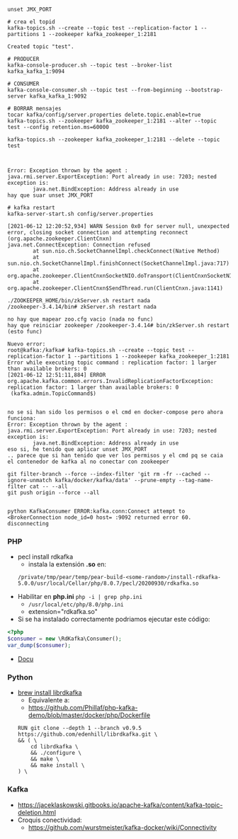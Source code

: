 ```
unset JMX_PORT

# crea el topid
kafka-topics.sh --create --topic test --replication-factor 1 --partitions 1 --zookeeper kafka_zookeeper_1:2181

Created topic "test".

# PRODUCER
kafka-console-producer.sh --topic test --broker-list kafka_kafka_1:9094

# CONSUMER
kafka-console-consumer.sh --topic test --from-beginning --bootstrap-server kafka_kafka_1:9092

# BORRAR mensajes
tocar kafka/config/server.properties delete.topic.enable=true
kafka-topics.sh --zookeeper kafka_zookeeper_1:2181 --alter --topic test --config retention.ms=60000

kafka-topics.sh --zookeeper kafka_zookeeper_1:2181 --delete --topic test



Error: Exception thrown by the agent : java.rmi.server.ExportException: Port already in use: 7203; nested exception is: 
        java.net.BindException: Address already in use
hay que suar unset JMX_PORT

# kafka restart
kafka-server-start.sh config/server.properties

[2021-06-12 12:20:52,934] WARN Session 0x0 for server null, unexpected error, closing socket connection and attempting reconnect (org.apache.zookeeper.ClientCnxn)
java.net.ConnectException: Connection refused
        at sun.nio.ch.SocketChannelImpl.checkConnect(Native Method)
        at sun.nio.ch.SocketChannelImpl.finishConnect(SocketChannelImpl.java:717)
        at org.apache.zookeeper.ClientCnxnSocketNIO.doTransport(ClientCnxnSocketNIO.java:361)
        at org.apache.zookeeper.ClientCnxn$SendThread.run(ClientCnxn.java:1141)

./ZOOKEEPER_HOME/bin/zkServer.sh restart nada
/zookeeper-3.4.14/bin# zkServer.sh restart nada

no hay que mapear zoo.cfg vacio (nada no func)
hay que reiniciar zookeeper /zookeeper-3.4.14# bin/zkServer.sh restart (esto func)

Nuevo error:
root@kafka:/kafka# kafka-topics.sh --create --topic test --replication-factor 1 --partitions 1 --zookeeper kafka_zookeeper_1:2181
Error while executing topic command : replication factor: 1 larger than available brokers: 0
[2021-06-12 12:51:11,884] ERROR org.apache.kafka.common.errors.InvalidReplicationFactorException: replication factor: 1 larger than available brokers: 0
 (kafka.admin.TopicCommand$)


no se si han sido los permisos o el cmd en docker-compose pero ahora funciona:
Error: Exception thrown by the agent : java.rmi.server.ExportException: Port already in use: 7203; nested exception is: 
        java.net.BindException: Address already in use 
eso si, he tenido que aplicar unset JMX_PORT
.. parece que si han tenido que ver los permisos y el cmd pq se caia el contenedor de kafka al no conectar con zookeeper

git filter-branch --force --index-filter 'git rm -fr --cached --ignore-unmatch kafka/docker/kafka/data' --prune-empty --tag-name-filter cat -- --all
git push origin --force --all


python KafkaConsumer ERROR:kafka.conn:Connect attempt to <BrokerConnection node_id=0 host= :9092 returned error 60. disconnecting
```

### PHP
- pecl install rdkafka
    - instala la extensión **.so** en:
    ``` 
    /private/tmp/pear/temp/pear-build-<some-random>/install-rdkafka-5.0.0/usr/local/Cellar/php/8.0.7/pecl/20200930/rdkafka.so
    ```
- Habilitar en **php.ini** `php -i | grep php.ini`
    - `/usr/local/etc/php/8.0/php.ini`  
    - extension="rdkafka.so"
- Si se ha instalado correctamente podriamos ejecutar este código:
```php
<?php
$consumer = new \RdKafka\Consumer();
var_dump($consumer);
```
- [Docu](https://arnaud.le-blanc.net/php-rdkafka-doc/phpdoc/book.rdkafka.html)

### Python
- [brew install librdkafka](https://formulae.brew.sh/formula/librdkafka)
    - Equivalente a:
    - https://github.com/Phillaf/php-kafka-demo/blob/master/docker/php/Dockerfile
    ```sys
    RUN git clone --depth 1 --branch v0.9.5 https://github.com/edenhill/librdkafka.git \
    && ( \
        cd librdkafka \
        && ./configure \
        && make \
        && make install \
    ) \
    ```
### Kafka
- https://jaceklaskowski.gitbooks.io/apache-kafka/content/kafka-topic-deletion.html
- Croquis conectividad:
    - https://github.com/wurstmeister/kafka-docker/wiki/Connectivity
